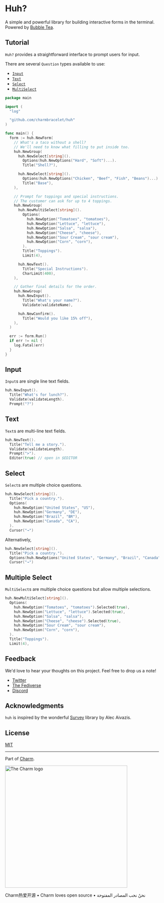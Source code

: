 # Huh?

A simple and powerful library for building interactive forms in the terminal. Powered by [Bubble Tea](https://github.com/charmbracelet/bubbletea).

## Tutorial

`Huh?` provides a straightforward interface to prompt users for input.

There are several `Question` types available to use:
* [`Input`](#input)
* [`Text`](#text)
* [`Select`](#select)
* [`MultiSelect`](#multiple-select)

```go
package main

import (
  "log"

  "github.com/charmbracelet/huh"
)

func main() {
  form := huh.NewForm(
    // What's a taco without a shell?
    // We'll need to know what filling to put inside too.
    huh.NewGroup(
      huh.NewSelect[string]().
        Options(huh.NewOptions("Hard", "Soft")...).
        Title("Shell?"),

      huh.NewSelect[string]().
        Options(huh.NewOptions("Chicken", "Beef", "Fish", "Beans")...).
        Title("Base"),
    ),

    // Prompt for toppings and special instructions.
    // The customer can ask for up to 4 toppings.
    huh.NewGroup(
      huh.NewMultiSelect[string]().
        Options(
          huh.NewOption("Tomatoes", "tomatoes"),
          huh.NewOption("Lettuce", "lettuce"),
          huh.NewOption("Salsa", "salsa"),
          huh.NewOption("Cheese", "cheese"),
          huh.NewOption("Sour Cream", "sour cream"),
          huh.NewOption("Corn", "corn"),
        ).
        Title("Toppings").
        Limit(4),

      huh.NewText().
        Title("Special Instructions").
        CharLimit(400),
    ),

    // Gather final details for the order.
    huh.NewGroup(
      huh.NewInput().
        Title("What's your name?").
        Validate(validateName),

      huh.NewConfirm().
        Title("Would you like 15% off"),
    ),
  )

  err := form.Run()
  if err != nil {
    log.Fatal(err)
  }
}
```

## Input

`Input`s are single line text fields.

```go
huh.NewInput().
  Title("What's for lunch?").
  Validate(validateLength).
  Prompt("?")
```

## Text

`Text`s are multi-line text fields.

```go
huh.NewText().
  Title("Tell me a story.").
  Validate(validateLength).
  Prompt(">").
  Editor(true) // open in $EDITOR
```

## Select

`Select`s are multiple choice questions.

```go
huh.NewSelect[string]().
  Title("Pick a country.").
  Options(
    huh.NewOption("United States", "US"),
    huh.NewOption("Germany", "DE"),
    huh.NewOption("Brazil", "BR"),
    huh.NewOption("Canada", "CA"),
  ).
  Cursor("→")
```

Alternatively,

```go
huh.NewSelect[string]().
  Title("Pick a country.").
  Options(huh.NewOptions("United States", "Germany", "Brazil", "Canada")...).
  Cursor("→")
```

## Multiple Select

`MultiSelect`s are multiple choice questions but allow multiple selections.

```go
huh.NewMultiSelect[string]().
  Options(
    huh.NewOption("Tomatoes", "tomatoes").Selected(true),
    huh.NewOption("Lettuce", "lettuce").Selected(true),
    huh.NewOption("Salsa", "salsa"),
    huh.NewOption("Cheese", "cheese").Selected(true),
    huh.NewOption("Sour Cream", "sour cream"),
    huh.NewOption("Corn", "corn"),
  ).
  Title("Toppings").
  Limit(4),
```


## Feedback

We'd love to hear your thoughts on this project. Feel free to drop us a note!

* [Twitter](https://twitter.com/charmcli)
* [The Fediverse](https://mastodon.social/@charmcli)
* [Discord](https://charm.sh/chat)

## Acknowledgments

`huh` is inspired by the wonderful [Survey][survey] library by Alec Aivazis.

[survey]: https://github.com/AlecAivazis/survey

## License

[MIT](https://github.com/charmbracelet/bubbletea/raw/master/LICENSE)

***

Part of [Charm](https://charm.sh).

<a href="https://charm.sh/"><img alt="The Charm logo" src="https://stuff.charm.sh/charm-badge.jpg" width="400"></a>

Charm热爱开源 • Charm loves open source • نحنُ نحب المصادر المفتوحة
